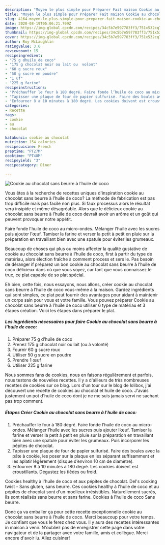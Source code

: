 ```yaml
---
description: "Moyen le plus simple pour Préparer Fait maison Cookie au chocolat sans beurre à l’huile de coco"
title: "Moyen le plus simple pour Préparer Fait maison Cookie au chocolat sans beurre à l’huile de coco"
slug: 4164-moyen-le-plus-simple-pour-preparer-fait-maison-cookie-au-chocolat-sans-beurre-a-lhuile-de-coco
date: 2020-08-19T05:06:21.709Z
image: https://img-global.cpcdn.com/recipes/34c5b7e597783ff3/751x532cq70/cookie-au-chocolat-sans-beurre-a-lhuile-de-coco-photo-principale-de-la-recette.jpg
thumbnail: https://img-global.cpcdn.com/recipes/34c5b7e597783ff3/751x532cq70/cookie-au-chocolat-sans-beurre-a-lhuile-de-coco-photo-principale-de-la-recette.jpg
cover: https://img-global.cpcdn.com/recipes/34c5b7e597783ff3/751x532cq70/cookie-au-chocolat-sans-beurre-a-lhuile-de-coco-photo-principale-de-la-recette.jpg
author: Roy McLaughlin
ratingvalue: 3.6
reviewcount: 15
recipeingredient:
- "75 g dhuile de coco"
- "175 g chocolat noir ou lait ou  volont"
- "60 g sucre roux"
- "50 g sucre en poudre"
- "1 uf"
- "225 g farine"
recipeinstructions:
- "Préchauffer le four à 180 degré. Faire fonde l’huile de coco au micro-ondes. Mélanger l’huile avec les sucres puis ajouter l’œuf. Tamiser la farine et verser la petit à petit en pluie sur la préparation en travaillant bien avec une spatule pour éviter les grumeaux. Puis incorporer les pépites de chocolat."
- "Tapisser une plaque de four de papier sulfurisé. Faire des boules avec la pâte à cookie, les poser sur la plaque en les séparant suffisamment et les aplatir légèrement (disque d’environ 10 cm de diamètre)."
- "Enfourner 8 à 10 minutes à 180 degré. Les cookies doivent est croustillants. Dégustez les tièdes ou froid."
categories:
- Recette
tags:
- cookie
- au
- chocolat

katakunci: cookie au chocolat 
nutrition: 154 calories
recipecuisine: French
preptime: "PT27M"
cooktime: "PT48M"
recipeyield: "3"
recipecategory: Dîner

---
```



![Cookie au chocolat sans beurre à l’huile de coco](https://img-global.cpcdn.com/recipes/34c5b7e597783ff3/751x532cq70/cookie-au-chocolat-sans-beurre-a-lhuile-de-coco-photo-principale-de-la-recette.jpg)

Vous êtes à la recherche de recettes uniques d'inspiration cookie au chocolat sans beurre à l’huile de coco? La méthode de fabrication est pas trop difficile mais pas facile non plus. Si faux processus alors le résultat sera insipide et même désagréable. Alors que le délicieux cookie au chocolat sans beurre à l’huile de coco devrait avoir un arôme et un goût qui peuvent provoquer notre appétit.

Faire fonde l&#39;huile de coco au micro-ondes. Mélanger l&#39;huile avec les sucres puis ajouter l&#39;œuf. Tamiser la farine et verser la petit à petit en pluie sur la préparation en travaillant bien avec une spatule pour éviter les grumeaux.

Beaucoup de choses qui plus ou moins affecter la qualité gustative de cookie au chocolat sans beurre à l’huile de coco, first à partir du type de matériau, alors élection fraîche à comment process et sers le. Pas besoin de déranger if préparez un bon cookie au chocolat sans beurre à l’huile de coco délicieux dans où que vous soyez, car tant que vous connaissez le truc, ce plat capable de so plat spécial.


Eh bien, cette fois, nous essayons, nous allons, créer cookie au chocolat sans beurre à l’huile de coco vous-même à la maison. Gardez ingrédients qui sont simples, ce plat peut fournir des avantages pour aidant à maintenir un corps sain pour vous et votre famille. Vous pouvez préparer Cookie au chocolat sans beurre à l’huile de coco utiliser 6 type de matériau et 3 étapes création. Voici les étapes dans préparer le plat.

<!--inarticleads1-->

##### Les ingrédients nécessaires pour faire Cookie au chocolat sans beurre à l’huile de coco:

1. Préparer 75 g d’huile de coco
1. Prenez 175 g chocolat noir ou lait (ou à volonté)
1. Fournir 60 g sucre roux
1. Utiliser 50 g sucre en poudre
1. Prendre 1 œuf
1. Utiliser 225 g farine


Nous sommes fans de cookies, nous en faisons régulièrement et parfois, nous testons de nouvelles recettes. Il y a d&#39;ailleurs de très nombreuses recettes de cookies sur ce blog. Lors d&#39;un tour sur le blog de lolibox, j&#39;ai découvert une recette de cookies au chocolat et huile de coco. J&#39;avais justement un pot d&#39;huile de coco dont je ne me suis jamais servi ne sachant pas trop comment. 

<!--inarticleads2-->

##### Étapes Créer Cookie au chocolat sans beurre à l’huile de coco:

1. Préchauffer le four à 180 degré. Faire fonde l’huile de coco au micro-ondes. Mélanger l’huile avec les sucres puis ajouter l’œuf. Tamiser la farine et verser la petit à petit en pluie sur la préparation en travaillant bien avec une spatule pour éviter les grumeaux. Puis incorporer les pépites de chocolat.
1. Tapisser une plaque de four de papier sulfurisé. Faire des boules avec la pâte à cookie, les poser sur la plaque en les séparant suffisamment et les aplatir légèrement (disque d’environ 10 cm de diamètre).
1. Enfourner 8 à 10 minutes à 180 degré. Les cookies doivent est croustillants. Dégustez les tièdes ou froid.


Cookies healthy à l&#39;huile de coco et aux pépites de chocolat. Del&#39;s cooking twist - Sans gluten, sans beurre. Ces cookies healthy à l&#39;huile de coco et au pépites de chocolat sont d&#39;un moelleux irrésistibles. Naturellement sucrés, ils sont réalisés sans beurre et sans farine. Cookies à l&#39;huile de coco Sans beurre. 


Donc ça va emballer ça pour cette recette exceptionnelle cookie au chocolat sans beurre à l’huile de coco. Merci beaucoup pour votre temps. Je confiant que vous le ferez chez vous. Il y aura des recettes  intéressantes in maison à venir. N'oubliez pas de enregistrer cette page dans votre navigateur et de la partager avec votre famille, amis et collègue. Merci encore d'avoir lu. Allez cuisiner!
